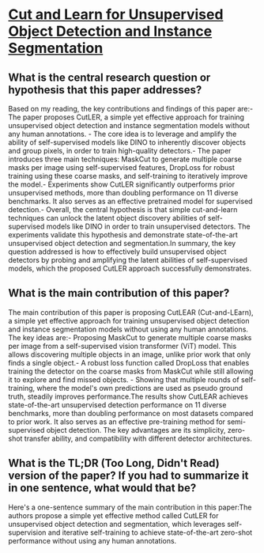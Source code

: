 # [Cut and Learn for Unsupervised Object Detection and Instance   Segmentation](https://arxiv.org/abs/2301.11320)

## What is the central research question or hypothesis that this paper addresses?

Based on my reading, the key contributions and findings of this paper are:- The paper proposes CutLER, a simple yet effective approach for training unsupervised object detection and instance segmentation models without any human annotations. - The core idea is to leverage and amplify the ability of self-supervised models like DINO to inherently discover objects and group pixels, in order to train high-quality detectors.- The paper introduces three main techniques: MaskCut to generate multiple coarse masks per image using self-supervised features, DropLoss for robust training using these coarse masks, and self-training to iteratively improve the model.- Experiments show CutLER significantly outperforms prior unsupervised methods, more than doubling performance on 11 diverse benchmarks. It also serves as an effective pretrained model for supervised detection.- Overall, the central hypothesis is that simple cut-and-learn techniques can unlock the latent object discovery abilities of self-supervised models like DINO in order to train unsupervised detectors. The experiments validate this hypothesis and demonstrate state-of-the-art unsupervised object detection and segmentation.In summary, the key question addressed is how to effectively build unsupervised object detectors by probing and amplifying the latent abilities of self-supervised models, which the proposed CutLER approach successfully demonstrates.


## What is the main contribution of this paper?

The main contribution of this paper is proposing CutLEAR (Cut-and-LEarn), a simple yet effective approach for training unsupervised object detection and instance segmentation models without using any human annotations. The key ideas are:- Proposing MaskCut to generate multiple coarse masks per image from a self-supervised vision transformer (ViT) model. This allows discovering multiple objects in an image, unlike prior work that only finds a single object.- A robust loss function called DropLoss that enables training the detector on the coarse masks from MaskCut while still allowing it to explore and find missed objects. - Showing that multiple rounds of self-training, where the model's own predictions are used as pseudo ground truth, steadily improves performance.The results show CutLEAR achieves state-of-the-art unsupervised detection performance on 11 diverse benchmarks, more than doubling performance on most datasets compared to prior work. It also serves as an effective pre-training method for semi-supervised object detection. The key advantages are its simplicity, zero-shot transfer ability, and compatibility with different detector architectures.


## What is the TL;DR (Too Long, Didn't Read) version of the paper? If you had to summarize it in one sentence, what would that be?

Here's a one-sentence summary of the main contribution in this paper:The authors propose a simple yet effective method called CutLER for unsupervised object detection and segmentation, which leverages self-supervision and iterative self-training to achieve state-of-the-art zero-shot performance without using any human annotations.
